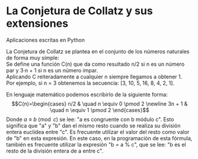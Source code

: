 # La Conjetura de Collatz y sus extensiones
 Aplicaciones escritas en Python

La Conjetura de Collatz se plantea en el conjunto de los números naturales de forma muy simple:  
Se define una función C(n) que da como resultado n/2 si n es un número par y 3·n + 1 si n es un número impar.   
Aplicando C reiteradamente a cualquier n siempre llegamos a obtener 1.  
Por ejemplo, si n = 3 obtenemos la secuencia: [3, 10, 5, 16, 8, 4, 2, 1].

En lenguaje matemático podemos escribirlo de la siguiente forma:
$$C(n)=\begin{cases}
n/2 & \quad n \equiv 0 \pmod 2 \newline
3n + 1 & \quad n \equiv 1 \pmod 2
\end{cases}$$
Donde $a \equiv b \pmod c$ se lee: "a es congruente con b módulo c". 
Esto significa que "a" y "b" dan el mismo resto cuando se realiza su división entera euclídea entre "c". 
Es frecuente utilizar el valor del resto como valor de "b" en esta expresión. 
En este caso, en la programación de esta fórmula, también es frecuente utilizar la expresión "b = a % c", que se lee: "b es el resto de la división entera de a entre c".
